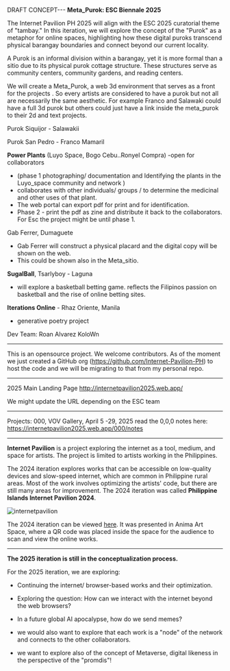 
DRAFT CONCEPT--- **Meta_Purok: ESC Biennale 2025**

The Internet Pavilion PH 2025 will align with the ESC 2025 curatorial theme of "tambay." In this iteration, we will explore the concept of the "Purok" as a metaphor for online spaces, highlighting how these digital puroks transcend physical barangay boundaries and connect beyond our current locality.

A Purok is an informal division within a barangay, yet it is more formal than a sitio due to its physical purok cottage structure. These structures serve as community centers, community gardens, and reading centers.

We will create a Meta_Purok, a web 3d environment that serves as a front for the projects . So every artists are considered to have a purok but not all are necessarily the same aesthetic. For example Franco and Salawaki could have a full 3d purok but others  could just have a link inside the meta_purok to their 2d and text projects.

Purok Siquijor - Salawakii

Purok San Pedro - Franco Mamaril

**Power Plants** (Luyo Space, Bogo Cebu..Ronyel Compra) -open for collaborators
 - (phase 1 photographing/ documentation and Identifying the plants in the Luyo_space community and  network )
 - collaborates with other individuals/ groups / to determine the medicinal and other uses of that plant. 
 - The web portal can export pdf for print and for identification.
 - Phase 2 - print the pdf as zine and distribute it back to the collaborators. For Esc the project might be until phase 1.

Gab Ferrer, Dumaguete
 - Gab Ferrer will construct a physical placard and the digital copy will be shown on the web.
 - This could be shown also in the Meta_sitio.

**SugalBall**, Tsarlyboy - Laguna
  - will explore a basketball betting game. reflects the Filipinos passion on basketball and the rise of online betting sites.

**Iterations Online** - Rhaz Oriente, Manila
  - generative poetry project

Dev Team:
Roan Alvarez 
KoloWn

------

This is an opensource project. We welcome contributors.
As of the moment we just created a GitHub org (https://github.com/Internet-Pavilion-PH) to host the code and we will be migrating to that from my personal repo. 

------

2025 Main Landing Page
http://internetpavilion2025.web.app/

We might update the URL depending on the ESC team

--------------------------------------------------------------------------
Projects:
000, VOV Gallery, April 5 -29, 2025
read the 0,0,0 notes here: https://internetpavilion2025.web.app/000/notes


------

**Internet Pavilion** is a project exploring the internet as a tool, medium, and space for artists. The project is limited to artists working in the Philippines.

The 2024 iteration explores works that can be accessible on low-quality devices and slow-speed internet, which are common in Philippine rural areas. Most of the work involves optimizing the artists' code, but there are still many areas for improvement. The 2024 iteration was called **Philippine Islands Internet Pavilion 2024**.

![internetpavilion](https://streetkonect.com/storage/internetpavilion/2025/2024.jpg)

The 2024 iteration can be viewed [here](https://internetpavilion2024.web.app/). It was presented in Anima Art Space, where a QR code was placed inside the space for the audience to scan and view the online works.

-------------------------------------------------------------------------

**The 2025 iteration is still in the conceptualization process.**

For the 2025 iteration, we are exploring:

- Continuing the internet/ browser-based works and their optimization.

- Exploring the question: How can we interact with the internet beyond the web browsers?

- In a future global AI apocalypse, how do we send memes?

- we would also want to explore that each work is a "node" of the network and connects to the other collaborators.

- we want to explore also of the concept of Metaverse, digital likeness in the perspective of the "promdis"! 











 









